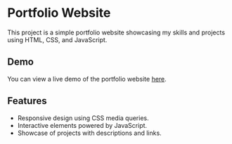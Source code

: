 # Portfolio Website

This project is a simple portfolio website showcasing my skills and projects using HTML, CSS, and JavaScript.

## Demo

You can view a live demo of the portfolio website [here]((https://eeegrr.github.io/EG-Portfolio/)).

## Features

- Responsive design using CSS media queries.
- Interactive elements powered by JavaScript.
- Showcase of projects with descriptions and links.
